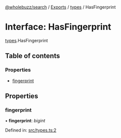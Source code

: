 [@wholebuzz/search](../README.md) / [Exports](../modules.md) / [types](../modules/types.md) / HasFingerprint

# Interface: HasFingerprint

[types](../modules/types.md).HasFingerprint

## Table of contents

### Properties

- [fingerprint](types.hasfingerprint.md#fingerprint)

## Properties

### fingerprint

• **fingerprint**: *bigint*

Defined in: [src/types.ts:2](https://github.com/wholebuzz/search/blob/master/src/types.ts#L2)
